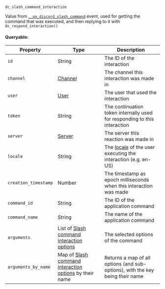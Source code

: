 `dc_slash_command_interaction`

Value from [`__on_discord_slash_command`](/events/discord-slash-command.md) event, used for getting the command that was executed, and then replying to it with `dc_respond_interaction()`

#### Queryable:

| Property             | Type                                                                                                               | Description                                                                                                            |
|----------------------|--------------------------------------------------------------------------------------------------------------------|------------------------------------------------------------------------------------------------------------------------|
| `id`                 | String                                                                                                             | The ID of the interaction                                                                                              |
| `channel`            | [Channel](/values/channel.md)                                                                                      | The channel this interaction was made in                                                                               |
| `user`               | [User](/values/user.md)                                                                                            | The user that used the interaction                                                                                     |
| `token`              | String                                                                                                             | The continuation token internally used for responding to this interaction                                              |
| `server`             | [Server](/values/server.md)                                                                                        | The server this reaction was made in                                                                                   |
| `locale`             | String                                                                                                             | The [locale](https://discord.com/developers/docs/reference#locales) of the user executing the interaction (e.g. en-US) |
| `creation_timestamp` | Number                                                                                                             | The timestamp as epoch milliseconds when this interaction was made                                                     |
| `command_id`         | String                                                                                                             | The ID of the application command                                                                                      |
| `command_name`       | String                                                                                                             | The name of the application command                                                                                    |
| `arguments`          | List of [Slash command interaction options](/values/interactions/slash-command-interaction-option.md)              | The selected options of the command                                                                                    |
| `arguments_by_name`  | Map of [Slash command interaction options](/values/interactions/slash-command-interaction-option.md) by their name | Returns a map of all options (and sub-options), with the key being their name                                          |